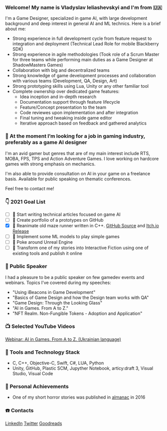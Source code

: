 ### Welcome! My name is Vladyslav Ieliashevskyi and I'm from :ukraine:
I'm a Game Designer, specialized in game AI, with large development background and deep interest in general AI and ML technics. Here is a brief about me:
- Strong experience in full development cycle from feature request to integration and deployment (Technical Lead Role for mobile Blackberry SDK)
- Strong experience in agile methodologies (Took role of a Scrum Master for three teams while performing main duties as a Game Designer at ShadowMasters Games)
- Collaboration with big and decentralized teams
- Strong knowledge of game development processes and collaboration with various teams (Development, QA, Design, Art)
- Strong prototyping skills using Lua, Unity or any other familiar tool
- Complete ownership over dedicated game features:
    - Idea inception and in-depth research
    - Documentation support through feature lifecycle
    - Feature/Concept presentation to the team
    - Code reviewes upon implementation and after integration
    - Final tuning and tweaking inside game editor
    - Iterative approach based on feedback and gathered analytics

### 👯 At the moment I’m looking for a job in gaming industry, preferably as a game AI designer 
I'm an avid gamer but genres that are of my main interest include RTS, MOBA, FPS, TPS and Action Adventure Games. I love working on hardcore games with strong emphasis on mechanics.

I'm also able to provide consultation on AI in your game on a freelance basis. Available for public speaking on thematic conferences.

Feel free to contact me!

### :point_down: 2021 Goal List
- [ ] :memo: Start writing technical articles focused on game AI
- [ ] :game_die: Create portfolio of a prototypes on GitHub
- [x] :construction: Reanimate old maze runner written in C++. [GitHub Source](https://github.com/vieliashevskyi/deepest-descent) and [Itch.io Release](https://vieliashevskyi.itch.io/deepest-descent)
- [ ] :robot: Implement some ML models to play simple games
- [ ] :school: Poke around Unreal Engine
- [ ] :eyes: Transform one of my stories into Interactive Fiction using one of existing tools and publish it online

### :mega: Public Speaker
I had a pleasure to be a public speaker on few gamedev events and webinars. Topics I've covered during my speeches:
- "Using iBeacons in Game Development" 
- "Basics of Game Design and how the Design team works with QA"
- "Game Design: Through the Looking Glass"
- "AI in Games. From A to Z."
- "NFT Realm. Non-Fungible Tokens - Adoption and Application"

### :tv: Selected YouTube Videos
[Webinar: AI in Games. From A to Z. (Ukrainian language)](https://www.youtube.com/watch?v=xpix1e4zIqY)

### :wrench: Tools and Technology Stack
- C, C++, Objective-C, Swift, C#, LUA, Python 
- Unity, GitHub, Plastic SCM, Jupyther Notebook, articy:draft 3, Visual Studio, Visual Code

### :raised_hands: Personal Achievements
- One of my short horror stories was published in [almanac](https://www.goodreads.com/book/show/56945599-4) in 2016

### :telephone: Contacts
[LinkedIn](https://www.linkedin.com/in/velashevskyy/)
[Twitter](https://twitter.com/vieliashevskyi)
[Goodreads](https://www.goodreads.com/user/show/54195270-vladyslav-ieliashevskyi)

<!--
**vieliashevskyi/vieliashevskyi** is a ✨ _special_ ✨ repository because its `README.md` (this file) appears on your GitHub profile.
-->
